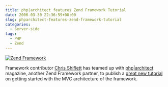 ```yaml
---
title: php|architect features Zend Framework Tutorial
date: 2006-03-30 22:36:59+00:00
slug: phparchitect-features-zend-framework-tutorial
categories:
  - Server-side
tags:
  - PHP
  - Zend
---
```


[![Zend Framework](http://samaxes.appspot.com/images/zend-framework.png)](http://framework.zend.com/)

Framework contributor [Chris Shiflett](http://shiflett.org/) has teamed up with [php|architect](http://www.phparch.com/) magazine, another Zend Framework partner, to publish a [great new tutorial](http://www.phparch.com/zftut/) on getting started with the MVC architecture of the framework.
